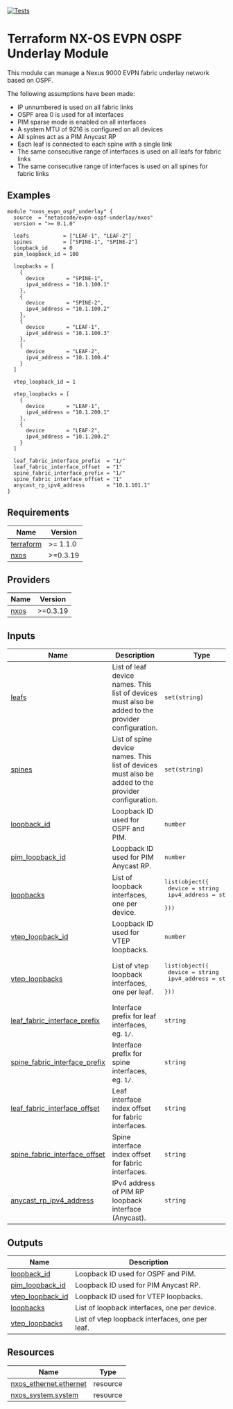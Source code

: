 <!-- BEGIN_TF_DOCS -->
[![Tests](https://github.com/netascode/terraform-nxos-evpn-ospf-underlay/actions/workflows/test.yml/badge.svg)](https://github.com/netascode/terraform-nxos-evpn-ospf-underlay/actions/workflows/test.yml)

# Terraform NX-OS EVPN OSPF Underlay Module

This module can manage a Nexus 9000 EVPN fabric underlay network based on OSPF.

The following assumptions have been made:

- IP unnumbered is used on all fabric links
- OSPF area 0 is used for all interfaces
- PIM sparse mode is enabled on all interfaces
- A system MTU of 9216 is configured on all devices
- All spines act as a PIM Anycast RP
- Each leaf is connected to each spine with a single link
- The same consecutive range of interfaces is used on all leafs for fabric links
- The same consecutive range of interfaces is used on all spines for fabric links

## Examples

```hcl
module "nxos_evpn_ospf_underlay" {
  source  = "netascode/evpn-ospf-underlay/nxos"
  version = ">= 0.1.0"

  leafs           = ["LEAF-1", "LEAF-2"]
  spines          = ["SPINE-1", "SPINE-2"]
  loopback_id     = 0
  pim_loopback_id = 100

  loopbacks = [
    {
      device       = "SPINE-1",
      ipv4_address = "10.1.100.1"
    },
    {
      device       = "SPINE-2",
      ipv4_address = "10.1.100.2"
    },
    {
      device       = "LEAF-1",
      ipv4_address = "10.1.100.3"
    },
    {
      device       = "LEAF-2",
      ipv4_address = "10.1.100.4"
    }
  ]

  vtep_loopback_id = 1

  vtep_loopbacks = [
    {
      device       = "LEAF-1",
      ipv4_address = "10.1.200.1"
    },
    {
      device       = "LEAF-2",
      ipv4_address = "10.1.200.2"
    }
  ]

  leaf_fabric_interface_prefix  = "1/"
  leaf_fabric_interface_offset  = "1"
  spine_fabric_interface_prefix = "1/"
  spine_fabric_interface_offset = "1"
  anycast_rp_ipv4_address       = "10.1.101.1"
}
```

## Requirements

| Name | Version |
|------|---------|
| <a name="requirement_terraform"></a> [terraform](#requirement\_terraform) | >= 1.1.0 |
| <a name="requirement_nxos"></a> [nxos](#requirement\_nxos) | >=0.3.19 |

## Providers

| Name | Version |
|------|---------|
| <a name="provider_nxos"></a> [nxos](#provider\_nxos) | >=0.3.19 |

## Inputs

| Name | Description | Type | Default | Required |
|------|-------------|------|---------|:--------:|
| <a name="input_leafs"></a> [leafs](#input\_leafs) | List of leaf device names. This list of devices must also be added to the provider configuration. | `set(string)` | `[]` | no |
| <a name="input_spines"></a> [spines](#input\_spines) | List of spine device names. This list of devices must also be added to the provider configuration. | `set(string)` | `[]` | no |
| <a name="input_loopback_id"></a> [loopback\_id](#input\_loopback\_id) | Loopback ID used for OSPF and PIM. | `number` | `0` | no |
| <a name="input_pim_loopback_id"></a> [pim\_loopback\_id](#input\_pim\_loopback\_id) | Loopback ID used for PIM Anycast RP. | `number` | `100` | no |
| <a name="input_loopbacks"></a> [loopbacks](#input\_loopbacks) | List of loopback interfaces, one per device. | <pre>list(object({<br>    device       = string<br>    ipv4_address = string<br>  }))</pre> | `[]` | no |
| <a name="input_vtep_loopback_id"></a> [vtep\_loopback\_id](#input\_vtep\_loopback\_id) | Loopback ID used for VTEP loopbacks. | `number` | `1` | no |
| <a name="input_vtep_loopbacks"></a> [vtep\_loopbacks](#input\_vtep\_loopbacks) | List of vtep loopback interfaces, one per leaf. | <pre>list(object({<br>    device       = string<br>    ipv4_address = string<br>  }))</pre> | `[]` | no |
| <a name="input_leaf_fabric_interface_prefix"></a> [leaf\_fabric\_interface\_prefix](#input\_leaf\_fabric\_interface\_prefix) | Interface prefix for leaf interfaces, eg. `1/`. | `string` | `"1/"` | no |
| <a name="input_spine_fabric_interface_prefix"></a> [spine\_fabric\_interface\_prefix](#input\_spine\_fabric\_interface\_prefix) | Interface prefix for spine interfaces, eg. `1/`. | `string` | `"1/"` | no |
| <a name="input_leaf_fabric_interface_offset"></a> [leaf\_fabric\_interface\_offset](#input\_leaf\_fabric\_interface\_offset) | Leaf interface index offset for fabric interfaces. | `string` | `"1"` | no |
| <a name="input_spine_fabric_interface_offset"></a> [spine\_fabric\_interface\_offset](#input\_spine\_fabric\_interface\_offset) | Spine interface index offset for fabric interfaces. | `string` | `"1"` | no |
| <a name="input_anycast_rp_ipv4_address"></a> [anycast\_rp\_ipv4\_address](#input\_anycast\_rp\_ipv4\_address) | IPv4 address of PIM RP loopback interface (Anycast). | `string` | n/a | yes |

## Outputs

| Name | Description |
|------|-------------|
| <a name="output_loopback_id"></a> [loopback\_id](#output\_loopback\_id) | Loopback ID used for OSPF and PIM. |
| <a name="output_pim_loopback_id"></a> [pim\_loopback\_id](#output\_pim\_loopback\_id) | Loopback ID used for PIM Anycast RP. |
| <a name="output_vtep_loopback_id"></a> [vtep\_loopback\_id](#output\_vtep\_loopback\_id) | Loopback ID used for VTEP loopbacks. |
| <a name="output_loopbacks"></a> [loopbacks](#output\_loopbacks) | List of loopback interfaces, one per device. |
| <a name="output_vtep_loopbacks"></a> [vtep\_loopbacks](#output\_vtep\_loopbacks) | List of vtep loopback interfaces, one per leaf. |

## Resources

| Name | Type |
|------|------|
| [nxos_ethernet.ethernet](https://registry.terraform.io/providers/netascode/nxos/latest/docs/resources/ethernet) | resource |
| [nxos_system.system](https://registry.terraform.io/providers/netascode/nxos/latest/docs/resources/system) | resource |
<!-- END_TF_DOCS -->